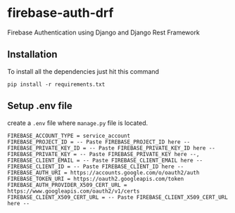 # firebase-auth-drf
Firebase Authentication using Django and Django Rest Framework


## Installation
To install all the dependencies just hit this command
```console
pip install -r requirements.txt
```

## Setup .env file
create a ```.env``` file where ```manage.py``` file is located.

``` .env
FIREBASE_ACCOUNT_TYPE = service_account
FIREBASE_PROJECT_ID = -- Paste FIREBASE_PROJECT_ID here --
FIREBASE_PRIVATE_KEY_ID = -- Paste FIREBASE_PRIVATE_KEY_ID here --
FIREBASE_PRIVATE_KEY = -- Paste FIREBASE_PRIVATE_KEY here --,
FIREBASE_CLIENT_EMAIL = -- Paste FIREBASE_CLIENT_EMAIL here --
FIREBASE_CLIENT_ID = -- Paste FIREBASE_CLIENT_ID here --
FIREBASE_AUTH_URI = https://accounts.google.com/o/oauth2/auth
FIREBASE_TOKEN_URI = https://oauth2.googleapis.com/token
FIREBASE_AUTH_PROVIDER_X509_CERT_URL = https://www.googleapis.com/oauth2/v1/certs
FIREBASE_CLIENT_X509_CERT_URL = -- Paste FIREBASE_CLIENT_X509_CERT_URL here --

```
